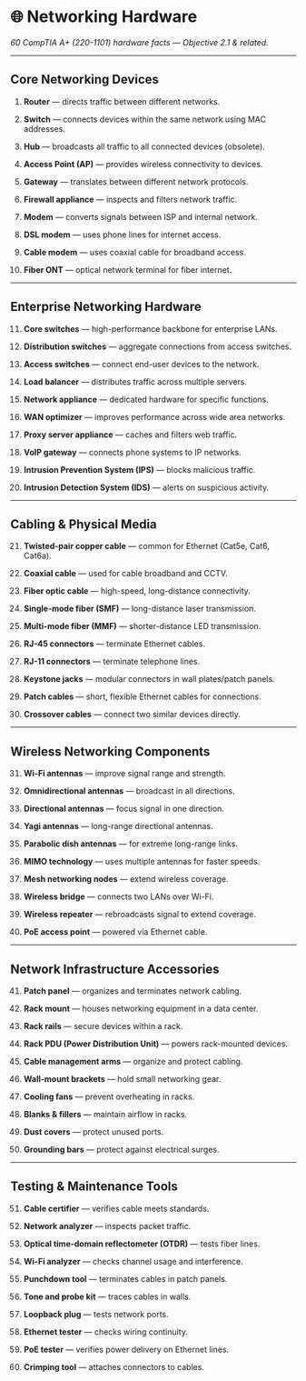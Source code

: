 # **🌐 Networking Hardware**

*60 CompTIA A+ (220-1101) hardware facts — Objective 2.1 & related.*

---

## **Core Networking Devices**

1. **Router** — directs traffic between different networks.

2. **Switch** — connects devices within the same network using MAC addresses.

3. **Hub** — broadcasts all traffic to all connected devices (obsolete).

4. **Access Point (AP)** — provides wireless connectivity to devices.

5. **Gateway** — translates between different network protocols.

6. **Firewall appliance** — inspects and filters network traffic.

7. **Modem** — converts signals between ISP and internal network.

8. **DSL modem** — uses phone lines for internet access.

9. **Cable modem** — uses coaxial cable for broadband access.

10. **Fiber ONT** — optical network terminal for fiber internet.

---

## **Enterprise Networking Hardware**

11. **Core switches** — high-performance backbone for enterprise LANs.

12. **Distribution switches** — aggregate connections from access switches.

13. **Access switches** — connect end-user devices to the network.

14. **Load balancer** — distributes traffic across multiple servers.

15. **Network appliance** — dedicated hardware for specific functions.

16. **WAN optimizer** — improves performance across wide area networks.

17. **Proxy server appliance** — caches and filters web traffic.

18. **VoIP gateway** — connects phone systems to IP networks.

19. **Intrusion Prevention System (IPS)** — blocks malicious traffic.

20. **Intrusion Detection System (IDS)** — alerts on suspicious activity.

---

## **Cabling & Physical Media**

21. **Twisted-pair copper cable** — common for Ethernet (Cat5e, Cat6, Cat6a).

22. **Coaxial cable** — used for cable broadband and CCTV.

23. **Fiber optic cable** — high-speed, long-distance connectivity.

24. **Single-mode fiber (SMF)** — long-distance laser transmission.

25. **Multi-mode fiber (MMF)** — shorter-distance LED transmission.

26. **RJ-45 connectors** — terminate Ethernet cables.

27. **RJ-11 connectors** — terminate telephone lines.

28. **Keystone jacks** — modular connectors in wall plates/patch panels.

29. **Patch cables** — short, flexible Ethernet cables for connections.

30. **Crossover cables** — connect two similar devices directly.

---

## **Wireless Networking Components**

31. **Wi-Fi antennas** — improve signal range and strength.

32. **Omnidirectional antennas** — broadcast in all directions.

33. **Directional antennas** — focus signal in one direction.

34. **Yagi antennas** — long-range directional antennas.

35. **Parabolic dish antennas** — for extreme long-range links.

36. **MIMO technology** — uses multiple antennas for faster speeds.

37. **Mesh networking nodes** — extend wireless coverage.

38. **Wireless bridge** — connects two LANs over Wi-Fi.

39. **Wireless repeater** — rebroadcasts signal to extend coverage.

40. **PoE access point** — powered via Ethernet cable.

---

## **Network Infrastructure Accessories**

41. **Patch panel** — organizes and terminates network cabling.

42. **Rack mount** — houses networking equipment in a data center.

43. **Rack rails** — secure devices within a rack.

44. **Rack PDU (Power Distribution Unit)** — powers rack-mounted devices.

45. **Cable management arms** — organize and protect cabling.

46. **Wall-mount brackets** — hold small networking gear.

47. **Cooling fans** — prevent overheating in racks.

48. **Blanks & fillers** — maintain airflow in racks.

49. **Dust covers** — protect unused ports.

50. **Grounding bars** — protect against electrical surges.

---

## **Testing & Maintenance Tools**

51. **Cable certifier** — verifies cable meets standards.

52. **Network analyzer** — inspects packet traffic.

53. **Optical time-domain reflectometer (OTDR)** — tests fiber lines.

54. **Wi-Fi analyzer** — checks channel usage and interference.

55. **Punchdown tool** — terminates cables in patch panels.

56. **Tone and probe kit** — traces cables in walls.

57. **Loopback plug** — tests network ports.

58. **Ethernet tester** — checks wiring continuity.

59. **PoE tester** — verifies power delivery on Ethernet lines.

60. **Crimping tool** — attaches connectors to cables.

